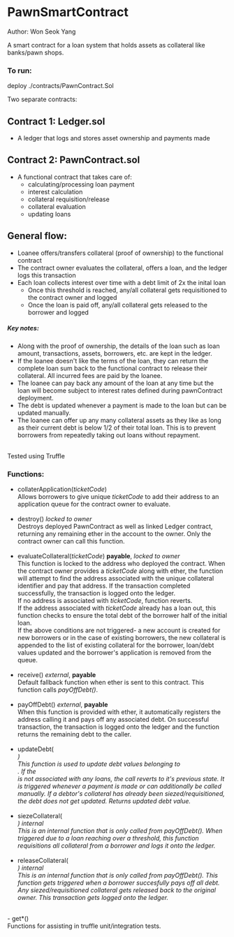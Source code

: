 # PawnSmartContract

Author: Won Seok Yang

A smart contract for a loan system that holds assets as collateral like banks/pawn shops.

### To run:
deploy ./contracts/PawnContract.Sol

Two separate contracts:
## Contract 1: Ledger.sol
- A ledger that logs and stores asset ownership and payments made
## Contract 2: PawnContract.sol 
- A functional contract that takes care of: 
  - calculating/processing loan payment 
  - interest calculation
  - collateral requisition/release
  - collateral evaluation
  - updating loans

## General flow:
- Loanee offers/transfers collateral (proof of ownership) to the functional contract
- The contract owner evaluates the collateral, offers a loan, and the ledger logs this transaction
- Each loan collects interest over time with a debt limit of 2x the inital loan
  - Once this threshold is reached, any/all collateral gets requisitioned to the contract owner and logged
  - Once the loan is paid off, any/all collateral gets released to the borrower and logged
  
##### Key notes:
- Along with the proof of ownership, the details of the loan such as loan amount, transactions, 
assets, borrowers, etc. are kept in the ledger.
- If the loanee doesn't like the terms of the loan, they can return the complete loan sum back 
to the functional contract to release their collateral. All incurred fees are paid by the loanee.
- The loanee can pay back any amount of the loan at any time but the loan will 
become subject to interest rates defined during pawnContract deployment.
- The debt is updated whenever a payment is made to the loan but can be updated manually.
- The loanee can offer up any many collateral assets as they like as long as their current debt is below 1/2 of their total loan. This is to prevent borrowers from repeatedly taking out loans without repayment.

<br />
Tested using Truffle

### Functions:
- collaterApplication(<string>*ticketCode*) <br/>
Allows borrowers to give unique <string>*ticketCode* to add their address to an application queue for the contract owner to evaluate.  <br/>
  <br/>
- destroy() *locked to owner* <br/>
Destroys deployed PawnContract as well as linked Ledger contract, returning any remaining ether in the account to the owner. Only the contract owner can call this function. <br/>
  <br/>
- evaluateCollateral(<string>*ticketCode*)  **payable**, *locked to owner* <br/>
This function is locked to the address who deployed the contract. When the contract owner provides a <string>*ticketCode* along with ether, the function will attempt to find the address associated with the unique collateral identifier and pay that address. If the transaction completed successfully, the transaction is logged onto the ledger. <br/>
If no address is associated with *ticketCode*, function reverts. <br/>
If the address associated with *ticketCode* already has a loan out, this function checks to ensure the total debt of the borrower half of the initial loan. <br/>
If the above conditions are not triggered- a new account is created for new borrowers or in the case of existing borrowers, the new collateral is appended to the list of existing collateral for the borrower, loan/debt values updated and the borrower's application is removed from the queue.  <br/>
  <br/>
- receive() *external*, **payable** <br/>
Default fallback function when ether is sent to this contract. This function calls *payOffDebt()*. <br/>
  <br/>
- payOffDebt() *external*, **payable** <br/>
When this function is provided with ether, it automatically registers the address calling it and pays off any associated debt. On successful transaction, the transaction is logged onto the ledger and the function returns the remaining debt to the caller.  <br/>
  <br/>
- updateDebt(*<address>*) <br/>
This function is used to update debt values belonging to *<address>*. If the *<address>* is not associated with any loans, the call reverts to it's previous state. It is triggered whenever a payment is made or can additionally be called manually. If a debtor's collateral has already been siezed/requisitioned, the debt does not get updated. Returns updated debt value.  <br/>
  <br/>
- siezeCollateral(*<address>*) *internal* <br/>
This is an internal function that is only called from payOffDebt(). When triggered due to a loan reaching over a threshold, this function requisitions all collateral from a borrower and logs it onto the ledger.  <br/>
  <br/>
- releaseCollateral(*<address>*) *internal* <br/>
This is an internal function that is only called from payOffDebt(). This function gets triggered when a borrower succesfully pays off all debt. Any siezed/requisitioned collateral gets released back to the original owner. This transaction gets logged onto the ledger.  <br/>
 <br/>
- get*() <br/>
Functions for assisting in truffle unit/integration tests.
  
